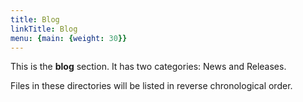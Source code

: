 ```yaml
---
title: Blog
linkTitle: Blog
menu: {main: {weight: 30}}
---
```


This is the **blog** section. It has two categories: News and Releases.

Files in these directories will be listed in reverse chronological order.
